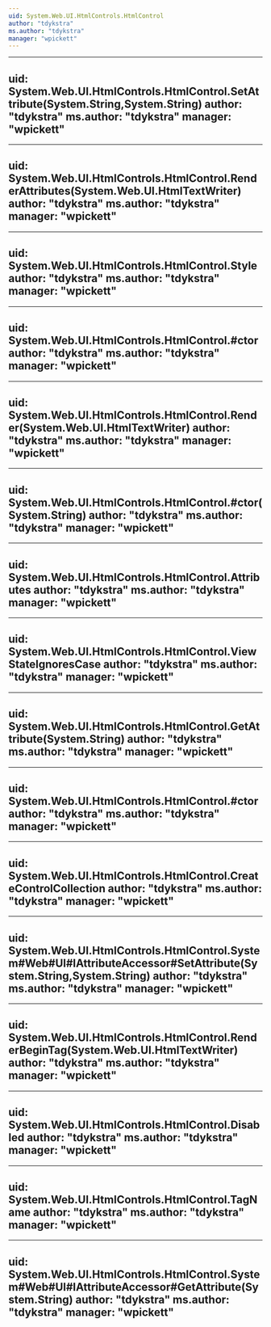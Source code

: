```yaml
---
uid: System.Web.UI.HtmlControls.HtmlControl
author: "tdykstra"
ms.author: "tdykstra"
manager: "wpickett"
---
```


---
uid: System.Web.UI.HtmlControls.HtmlControl.SetAttribute(System.String,System.String)
author: "tdykstra"
ms.author: "tdykstra"
manager: "wpickett"
---

---
uid: System.Web.UI.HtmlControls.HtmlControl.RenderAttributes(System.Web.UI.HtmlTextWriter)
author: "tdykstra"
ms.author: "tdykstra"
manager: "wpickett"
---

---
uid: System.Web.UI.HtmlControls.HtmlControl.Style
author: "tdykstra"
ms.author: "tdykstra"
manager: "wpickett"
---

---
uid: System.Web.UI.HtmlControls.HtmlControl.#ctor
author: "tdykstra"
ms.author: "tdykstra"
manager: "wpickett"
---

---
uid: System.Web.UI.HtmlControls.HtmlControl.Render(System.Web.UI.HtmlTextWriter)
author: "tdykstra"
ms.author: "tdykstra"
manager: "wpickett"
---

---
uid: System.Web.UI.HtmlControls.HtmlControl.#ctor(System.String)
author: "tdykstra"
ms.author: "tdykstra"
manager: "wpickett"
---

---
uid: System.Web.UI.HtmlControls.HtmlControl.Attributes
author: "tdykstra"
ms.author: "tdykstra"
manager: "wpickett"
---

---
uid: System.Web.UI.HtmlControls.HtmlControl.ViewStateIgnoresCase
author: "tdykstra"
ms.author: "tdykstra"
manager: "wpickett"
---

---
uid: System.Web.UI.HtmlControls.HtmlControl.GetAttribute(System.String)
author: "tdykstra"
ms.author: "tdykstra"
manager: "wpickett"
---

---
uid: System.Web.UI.HtmlControls.HtmlControl.#ctor
author: "tdykstra"
ms.author: "tdykstra"
manager: "wpickett"
---

---
uid: System.Web.UI.HtmlControls.HtmlControl.CreateControlCollection
author: "tdykstra"
ms.author: "tdykstra"
manager: "wpickett"
---

---
uid: System.Web.UI.HtmlControls.HtmlControl.System#Web#UI#IAttributeAccessor#SetAttribute(System.String,System.String)
author: "tdykstra"
ms.author: "tdykstra"
manager: "wpickett"
---

---
uid: System.Web.UI.HtmlControls.HtmlControl.RenderBeginTag(System.Web.UI.HtmlTextWriter)
author: "tdykstra"
ms.author: "tdykstra"
manager: "wpickett"
---

---
uid: System.Web.UI.HtmlControls.HtmlControl.Disabled
author: "tdykstra"
ms.author: "tdykstra"
manager: "wpickett"
---

---
uid: System.Web.UI.HtmlControls.HtmlControl.TagName
author: "tdykstra"
ms.author: "tdykstra"
manager: "wpickett"
---

---
uid: System.Web.UI.HtmlControls.HtmlControl.System#Web#UI#IAttributeAccessor#GetAttribute(System.String)
author: "tdykstra"
ms.author: "tdykstra"
manager: "wpickett"
---

